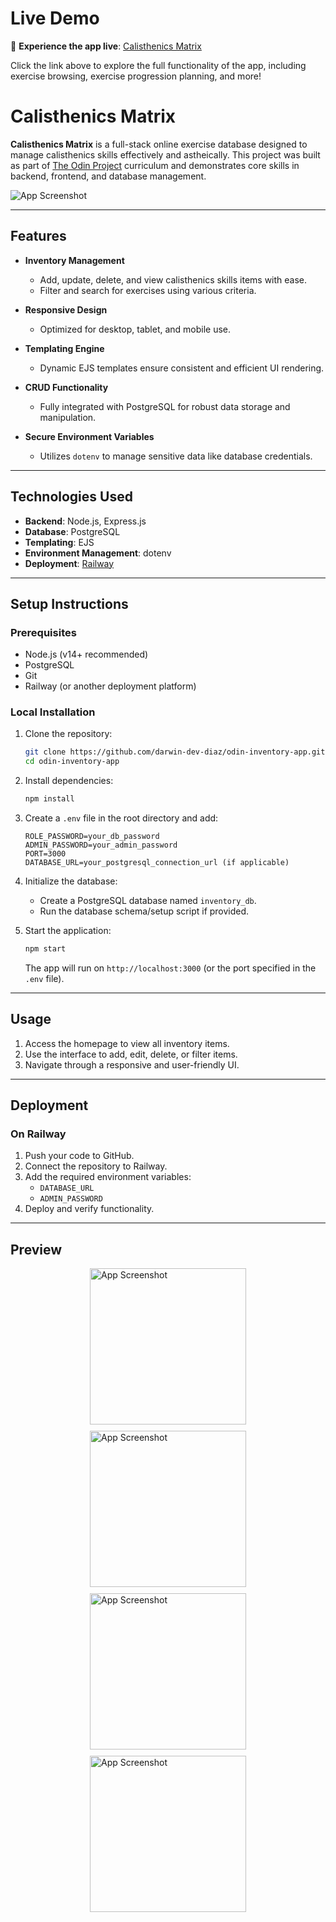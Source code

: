 # Live Demo

🚀 **Experience the app live**: [Calisthenics Matrix](odin-inventory-app-production-c0c1.up.railway.app/)

Click the link above to explore the full functionality of the app, including exercise browsing, exercise progression planning, and more!

# Calisthenics Matrix

**Calisthenics Matrix** is a full-stack online exercise database designed to manage calisthenics skills effectively and astheically.
This project was built as part of [The Odin Project](https://www.theodinproject.com/) curriculum and demonstrates core skills in backend, frontend, and database management.

![App Screenshot](./public/images/screenshots/screenshot-1.png "App Screenshot")

---

## Features

- **Inventory Management**

  - Add, update, delete, and view calisthenics skills items with ease.
  - Filter and search for exercises using various criteria.

- **Responsive Design**

  - Optimized for desktop, tablet, and mobile use.

- **Templating Engine**

  - Dynamic EJS templates ensure consistent and efficient UI rendering.

- **CRUD Functionality**

  - Fully integrated with PostgreSQL for robust data storage and manipulation.

- **Secure Environment Variables**
  - Utilizes `dotenv` to manage sensitive data like database credentials.

---

## Technologies Used

- **Backend**: Node.js, Express.js
- **Database**: PostgreSQL
- **Templating**: EJS
- **Environment Management**: dotenv
- **Deployment**: [Railway](https://railway.app/)

---

## Setup Instructions

### Prerequisites

- Node.js (v14+ recommended)
- PostgreSQL
- Git
- Railway (or another deployment platform)

### Local Installation

1. Clone the repository:

   ```bash
   git clone https://github.com/darwin-dev-diaz/odin-inventory-app.git
   cd odin-inventory-app
   ```

2. Install dependencies:

   ```bash
   npm install
   ```

3. Create a `.env` file in the root directory and add:

   ```env
   ROLE_PASSWORD=your_db_password
   ADMIN_PASSWORD=your_admin_password
   PORT=3000
   DATABASE_URL=your_postgresql_connection_url (if applicable)
   ```

4. Initialize the database:

   - Create a PostgreSQL database named `inventory_db`.
   - Run the database schema/setup script if provided.

5. Start the application:
   ```bash
   npm start
   ```
   The app will run on `http://localhost:3000` (or the port specified in the `.env` file).

---

## Usage

1. Access the homepage to view all inventory items.
2. Use the interface to add, edit, delete, or filter items.
3. Navigate through a responsive and user-friendly UI.

---

## Deployment

### On Railway

1. Push your code to GitHub.
2. Connect the repository to Railway.
3. Add the required environment variables:
   - `DATABASE_URL`
   - `ADMIN_PASSWORD`
4. Deploy and verify functionality.

---

## Preview

<div style="display: flex; gap: 10px; justify-content: center; align-items: center; flex-wrap: wrap;">
  <img src="./public/images/screenshots/screenshot-2.png" alt="App Screenshot" width="250">
  <img src="./public/images/screenshots/screenshot-3.png" alt="App Screenshot" width="250">
  <img src="./public/images/screenshots/screenshot-4.png" alt="App Screenshot" width="250">
  <img src="./public/images/screenshots/screenshot-5.png" alt="App Screenshot" width="250">
</div>
